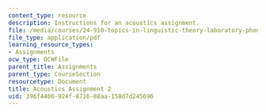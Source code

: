 ```yaml
---
content_type: resource
description: Instructions for an acoustics assignment.
file: /media/courses/24-910-topics-in-linguistic-theory-laboratory-phonology-spring-2007/396f4406924f871688aa158d7d245696_acoustics.pdf
file_type: application/pdf
learning_resource_types:
- Assignments
ocw_type: OCWFile
parent_title: Assignments
parent_type: CourseSection
resourcetype: Document
title: Acoustics Assignment 2
uid: 396f4406-924f-8716-88aa-158d7d245696
---
```

